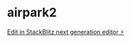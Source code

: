 # airpark2

[Edit in StackBlitz next generation editor ⚡️](https://stackblitz.com/~/github.com/Jona20Tan/airpark2)